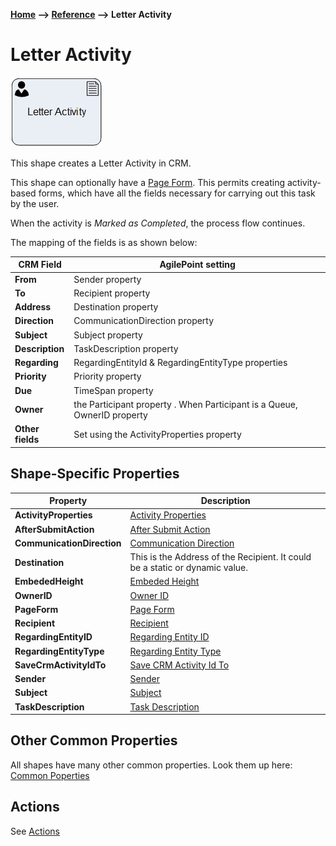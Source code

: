__[Home](/) --> [Reference](/ref) --> Letter Activity__

# Letter Activity

![Letter Activity](media/LetterActivity.png)

This shape creates a Letter Activity in CRM.

This shape can optionally have a [Page Form](./PageForm.md). This permits
creating activity-based forms, which have all the fields necessary for carrying
out this task by the user.

When the activity is *Marked as Completed*, the process flow continues.

The mapping of the fields is as shown below:

| CRM Field    | AgilePoint setting                                                       |
|--------------|--------------------------------------------------------------------------|
| **From**         | Sender property                                                          |
| **To**           | Recipient property                                                       |
| **Address**      | Destination property                                                     |
| **Direction**    | CommunicationDirection property                                          |
| **Subject**      | Subject property                                                         |
| **Description**  | TaskDescription property                                                 |
| **Regarding**    | RegardingEntityId & RegardingEntityType properties                       |
| **Priority**     | Priority property                                                        |
| **Due**          | TimeSpan property                                                        |
| **Owner**        | the Participant property . When Participant is a Queue, OwnerID property |
| **Other fields** | Set using the ActivityProperties property                                |


## Shape-Specific Properties

| Property | Description |
| -------- | ----------- |
| **ActivityProperties**     |[Activity Properties](common/ActivityProperties.md)|
| **AfterSubmitAction**      |[After Submit Action](common/AfterSubmitAction.md)|
| **CommunicationDirection** |[Communication Direction](common/CommunicationDirection.md)|
| **Destination**            |This is the Address  of the Recipient. It could be a static or dynamic value.|
| **EmbededHeight**          |[Embeded Height](common/EmbededHeight.md)|
| **OwnerID**                |[Owner ID](common/OwnerID.md)|
| **PageForm**               |[Page Form](common/PageForm.md)|
| **Recipient**              |[Recipient](common/Recipient.md)|
| **RegardingEntityID**      |[Regarding Entity ID](common/RegardingEntityID.md)|
| **RegardingEntityType**    |[Regarding Entity Type](common/RegardingEntityType.md)|
| **SaveCrmActivityIdTo**    |[Save CRM Activity Id To](common/SaveCrmActivityIdTo.md)|
| **Sender**                 |[Sender](common/Sender.md)|
| **Subject**                |[Subject](common/Subject.md)|
| **TaskDescription**        |[Task Description](common/TaskDescription.md)|


## Other Common Properties
All shapes have many other common properties. Look them up here: [Common Poperties](common/README.md)

## Actions
See [Actions](common/Actions.md)
